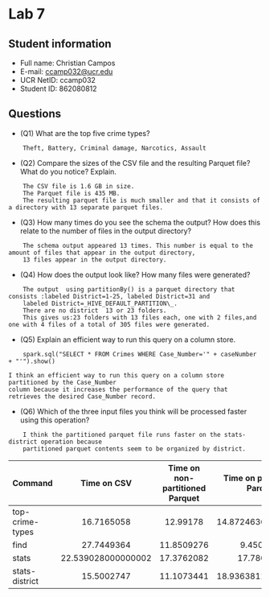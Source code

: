 # Lab 7

## Student information
* Full name: Christian Campos
* E-mail: ccamp032@ucr.edu
* UCR NetID: ccamp032
* Student ID: 862080812

## Questions
* (Q1) What are the top five crime types?
```
    Theft, Battery, Criminal damage, Narcotics, Assault
```
* (Q2) Compare the sizes of the CSV file and the resulting Parquet file? What do you notice? Explain.    
```
    The CSV file is 1.6 GB in size. 
    The Parquet file is 435 MB. 
    The resulting parquet file is much smaller and that it consists of a directory with 13 separate parquet files.  
```    

* (Q3) How many times do you see the schema the output? How does this relate to the number of files in the output directory? 
```
    The schema output appeared 13 times. This number is equal to the amount of files that appear in the output directory,
    13 files appear in the output directory.
```
* (Q4) How does the output look like? How many files were generated?
```
    The output  using partitionBy() is a parquet directory that consists :labeled District=1-25, labeled District=31 and 
    labeled District=_HIVE_DEFAULT_PARTITION\_. 
    There are no district  13 or 23 folders.
    This gives us:23 folders with 13 files each, one with 2 files,and one with 4 files of a total of 305 files were generated.
```
* (Q5) Explain an efficient way to run this query on a column store.
```
    spark.sql("SELECT * FROM Crimes WHERE Case_Number='" + caseNumber + "'").show()
```
    
    I think an efficient way to run this query on a column store partitioned by the Case_Number
    column because it increases the performance of the query that retrieves the desired Case_Number record.
    

* (Q6) Which of the three input files you think will be processed faster using this operation?
```
    I think the partitioned parquet file runs faster on the stats-district operation because  
    partitioned parquet contents seem to be organized by district.
```

| Command         |     Time on CSV    | Time on non-partitioned Parquet | Time on partitioned Parquet |
|-----------------|:------------------:|:-------------------------------:|:---------------------------:|
| top-crime-types |  16.7165058        |            12.99178             |      14.872463600000001     |
| find            |  27.7449364        |           11.8509276            |      9.4502088              |
| stats           |  22.539028000000002|            17.3762082           |      17.7802212             | 
| stats-district  |  15.5002747        |            11.1073441           |      18.936381100000002     |